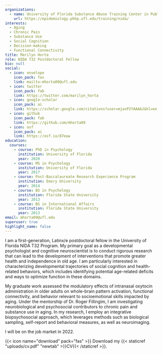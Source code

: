```yaml
---
organizations:
  - name: University of Florida Substance Abuse Training Center in Public Health
    url: https://epidemiology.phhp.ufl.edu/training/nida/
interests:
  - Aging
  - Chronic Pain
  - Substance Use
  - Social Cognition
  - Decision-making
  - Functional Connectivity
title: Marilyn Horta
role: NIDA T32 Postdoctoral Fellow
bio: null
social:
  - icon: envelope
    icon_pack: fas
    link: mailto:mhorta09@ufl.edu
  - icon: twitter
    icon_pack: fab
    link: https://twitter.com/marilyn_horta
  - icon: google-scholar
    icon_pack: ai
    link: https://scholar.google.com/citations?user=mjaxP2YAAAAJ&hl=en
  - icon: github
    icon_pack: fab
    link: https://github.com/mhorta09
  - icon: osf
    icon_pack: ai
    link: https://osf.io/87eaw
education:
  courses:
    - course: PhD in Psychology
      institution: University of Florida
      year: 2020
    - course: MS in Psychology
      institution: University of Florida
      year: 2017
    - course: Post-Baccalaureate Research Experience Program
      institution: Emory University
      year: 2014
    - course: BS in Psychology
      institution: Florida State University
      year: 2013
    - course: BS in International Affairs
      institution: Florida State University
      year: 2013
email: mhorta09@ufl.edu
superuser: true
highlight_name: false
---
```

I am a first-generation, Latinx/e postdoctoral fellow in the University of Florida NIDA T32 Program. My primary goal as a developmental psychologist and cognitive neuroscientist is to conduct rigorous research that can lead to the development of interventions that promote greater health and independence in old age. I am particularly interested in characterizing developmental trajectories of social cognition and health-related behaviors, which includes identifying potential age-related deficits and ways to optimize function in these domains. 

My graduate work assessed the modulatory effects of intranasal oxytocin administration in older adults on whole-brain pattern activation, functional connectivity, and behavior relevant to socioemotional skills impacted by aging. Under the mentorship of Dr. Roger Fillingim, I am investigating neurobiological and psychosocial contributors to chronic pain and substance use in aging. In my research, I employ an integrative biopsychosocial approach, which leverages methods such as biological sampling, self-report and behavioral measures, as well as neuroimaging.

I will be on the job market in 2022. 


{{< icon name="download" pack="fas" >}} Download my {{< staticref "uploads/cv.pdf" "newtab" >}}CV{{< /staticref >}}.
